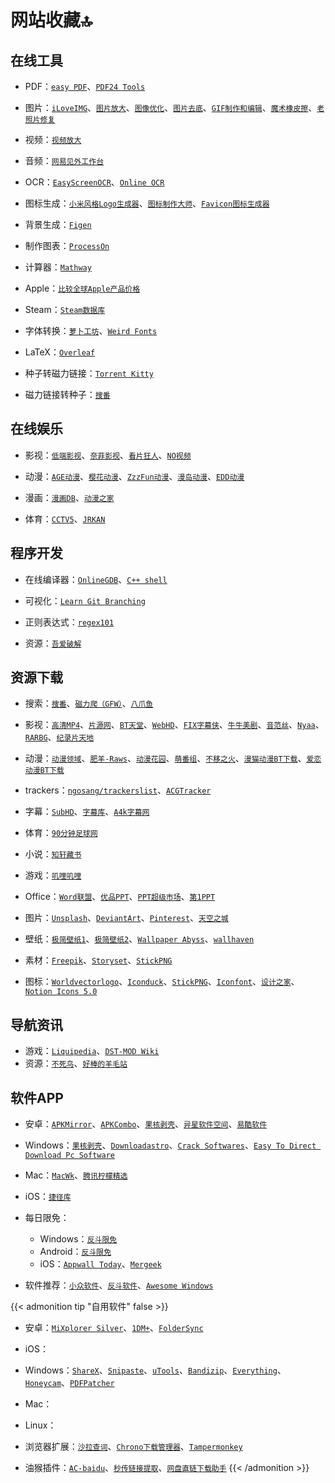 # 网站收藏🔝


<!--more-->

## 在线工具

- PDF：[`easy PDF`](https://easypdf.com/cn)、[`PDF24 Tools`](https://tools.pdf24.org/zh/)

- 图片：[`iLoveIMG`](https://www.iloveimg.com/zh-cn)、[`图片放大`](https://bigjpg.com/)、[`图像优化`](https://zh.recompressor.com/)、[`图片去底`](https://www.aigei.com/bgremover)、[`GIF制作和编辑`](https://ezgif.com/)、[`魔术橡皮擦`](https://jpgrm.com/)、[`老照片修复`](https://jpghd.com/)

- 视频：[`视频放大`](https://bigmp4.com/)

- 音频：[`网易见外工作台`](https://jianwai.youdao.com/)

- OCR：[`EasyScreenOCR`](https://online.easyscreenocr.com/ZH)、[`Online OCR`](https://www.onlineocr.net/zh_hans/)

- 图标生成：[`小米风格Logo生成器`](https://mi-logo.lvwzhen.com)、[`图标制作大师`](https://geticon.cn/)、[`Favicon图标生成器`](https://realfavicongenerator.net/)

- 背景生成：[`Figen`](https://figen.cc/)

- 制作图表：[`ProcessOn`](https://processon.com/)

- 计算器：[`Mathway`](https://www.mathway.com/zh/BasicMath)

- Apple：[`比较全球Apple产品价格`](https://themacindex.com/)

- Steam：[`Steam数据库`](https://steamdb.info/)

- 字体转换：[`萝卜工坊`](http://www.beautifulcarrot.com/)、[`Weird Fonts`](https://beizhedenglong.github.io/weird-fonts/)

- LaTeX：[`Overleaf`](https://cn.overleaf.com/)

- 种子转磁力链接：[`Torrent Kitty`](https://cn.torrentkitty.tv/)

- 磁力链接转种子：[`搜番`](https://sofan.pro/info/ee14f60549f81fc39f746d10ec68df392f223dfa.html)

## 在线娱乐

- 影视：[`低端影视`](https://ddrk.me/)、[`奈菲影视`](https://www.nfmovies.com/)、[`看片狂人`](https://www.kpkuang.com/)、[`NO视频`](https://www.novipnoad.com/)

- 动漫：[`AGE动漫`](http://www.age.tv/)、[`樱花动漫`](https://www.yhdmp.cc/)、[`ZzzFun动漫`](http://www.zzzfun.com/)、[`漫岛动漫`](https://www.mandao.tv/)、[`EDD动漫`](https://www.edddm.com/)

- 漫画：[`漫画DB`](https://www.manhuadb.com/)、[`动漫之家`](https://www.dmzj.com/)

- 体育：[`CCTV5`](https://tv.cctv.com/live/cctv5/)、[`JRKAN`](http://jrkankan.com/)

## 程序开发

- 在线编译器：[`OnlineGDB`](https://www.onlinegdb.com/)、[`C++ shell`](http://cpp.sh/)

- 可视化：[`Learn Git Branching`](https://learngitbranching.js.org/?locale=zh_CN)

- 正则表达式：[`regex101`](https://regex101.com/)

- 资源：[`吾爱破解`](https://www.52pojie.cn/)

## 资源下载

- 搜索：[`搜番`](https://sofan.icu/)、[`磁力爬（GFW）`](https://www.cilipa.com/)、[`八爪鱼`](https://磁搜.com/)

- 影视：[`高清MP4`](https://www.mp4fan.org/)、[`片源网`](http://pianyuan.org/)、[`BT天堂`](https://www.bt-tt.com/)、[`WebHD`](https://webhd.cc/)、[`FIX字幕侠`](https://www.zimuxia.cn/)、[`牛牛美剧`](http://www.nnmeiju.com/)、[`音范丝`](https://www.yinfans.net/)、[`Nyaa`](https://nyaa.si/)、[`RARBG`](https://rarbg.to/)、[`纪录片天地`](http://www.jlpcn.net/)

- 动漫：[`动漫领域`](https://dmly.me/)、[`肥羊-Raws`](https://fy-raws.org/resource_lists/)、[`动漫花园`](https://share.dmhy.org/)、[`萌番组`](https://bangumi.moe/)、[`不移之火`](https://www.byzhihuo.com/)、[`漫猫动漫BT下载`](http://www.comicat.org)、[`爱恋动漫BT下载`](http://www.kisssub.org)

- trackers：[`ngosang/trackerslist`](https://github.com/ngosang/trackerslist)、[`ACGTracker`](http://acgtracker.com/)

- 字幕：[`SubHD`](https://subhd.tv/)、[`字幕库`](http://zimuku.org/)、[`A4k字幕网`](https://www.a4k.net/)

- 体育：[`90分钟足球网`](http://90oo.com/)

- 小说：[`知轩藏书`](http://zxcs.me/)

- 游戏：[`叽哩叽哩`](https://www.jiligamefun.com/)

- Office：[`Word联盟`](http://www.wordlm.com/)、[`优品PPT`](https://www.ypppt.com)、[`PPT超级市场`](https://ppt.sotary.com)、[`第1PPT`](http://www.1ppt.com)

- 图片：[`Unsplash`](https://unsplash.com)、[`DeviantArt`](https://www.deviantart.com)、[`Pinterest`](https://www.pinterest.com)、[`天空之城`](https://www.skypixel.com/)

- 壁纸：[`极简壁纸1`](https://bz.zzzmh.cn/index)、[`极简壁纸2`](http://www.jijianzy.com/bz/)、[`Wallpaper Abyss`](https://wall.alphacoders.com/)、[`wallhaven`](https://wallhaven.cc/)

- 素材：[`Freepik`](https://www.freepik.com)、[`Storyset`](https://storyset.com/)、[`StickPNG`](https://www.stickpng.com/)

- 图标：[`Worldvectorlogo`](https://worldvectorlogo.com/zh)、[`Iconduck`](https://iconduck.com/)、[`StickPNG`](https://www.stickpng.com/)、[`Iconfont`](https://www.iconfont.cn/)、[`设计之家`](https://www.sj33.cn/sc/)、[`Notion Icons 5.0`](https://notionv5.vyshnav.xyz/)

## 导航资讯

- 游戏：[`Liquipedia`](https://liquipedia.net/)、[`DST-MOD Wiki`](https://wiki.flapi.cn/doku.php)
- 资源：[`不死鸟`](https://iao.su/)、[`好棒的羊毛站`](https://wohaobang.cn/)

## 软件APP

- 安卓：[`APKMirror`](https://www.apkmirror.com/)、[`APKCombo`](https://apkcombo.com/zh/)、[`果核剥壳`](https://www.ghpym.com/)、[`异星软件空间`](https://www.yxssp.com/)、[`易酷软件`](https://www.yikurj.com/)

- Windows：[`果核剥壳`](https://www.ghpym.com/)、[`Downloadastro`](https://zh.downloadastro.com/)、[`Crack Softwares`](https://multisoftwares.com/)、[`Easy To Direct Download Pc Software`](https://up4pc.com/)

- Mac：[`MacWk`](https://macwk.com/)、[`腾讯柠檬精选`](https://lemon.qq.com/lab/)

- iOS：[`捷径库`](https://jiejingku.net/)

- 每日限免：
    - Windows：[`反斗限免`](http://free.apprcn.com/)
    - Android：[`反斗限免`](http://free.apprcn.com/)
    - iOS：[`Appwall Today`](https://appwall.today/)、[`Mergeek`](https://mergeek.com/free/apps)

- 软件推荐：[`小众软件`](https://www.appinn.com/)、[`反斗软件`](http://www.apprcn.com/)、[`Awesome Windows`](https://github.com/Awesome-Windows/Awesome/blob/master/README-cn.md)

{{< admonition tip "自用软件" false >}}
- 安卓：[`MiXplorer Silver`](https://play.google.com/store/apps/details?id=com.mixplorer.silver)、[`1DM+`](https://play.google.com/store/apps/details?id=idm.internet.download.manager.plus)、[`FolderSync`](https://play.google.com/store/apps/details?id=dk.tacit.android.foldersync.lite)

- iOS：

- Windows：[`ShareX`](https://getsharex.com/)、[`Snipaste`](https://zh.snipaste.com/)、[`uTools`](https://u.tools/)、[`Bandizip`](https://www.bandisoft.com/bandizip/)、[`Everything`](https://www.voidtools.com/zh-cn/)、[`Honeycam`](https://www.bandisoft.com/honeycam/)、[`PDFPatcher`](https://github.com/wmjordan/PDFPatcher)

- Mac：

- Linux：

- 浏览器扩展：[`沙拉查词`](https://chrome.google.com/webstore/detail/%E6%B2%99%E6%8B%89%E6%9F%A5%E8%AF%8D-%E8%81%9A%E5%90%88%E8%AF%8D%E5%85%B8%E5%88%92%E8%AF%8D%E7%BF%BB%E8%AF%91/cdonnmffkdaoajfknoeeecmchibpmkmg?hl=cn)、[`Chrono下载管理器`](https://chrome.google.com/webstore/detail/chrono-download-manager/mciiogijehkdemklbdcbfkefimifhecn?hl=cn)、[`Tampermonkey`](https://chrome.google.com/webstore/detail/tampermonkey/dhdgffkkebhmkfjojejmpbldmpobfkfo?hl=cn)

- 油猴插件：[`AC-baidu`](https://greasyfork.org/zh-CN/scripts/14178-ac-baidu-%E9%87%8D%E5%AE%9A%E5%90%91%E4%BC%98%E5%8C%96%E7%99%BE%E5%BA%A6%E6%90%9C%E7%8B%97%E8%B0%B7%E6%AD%8C%E5%BF%85%E5%BA%94%E6%90%9C%E7%B4%A2-favicon-%E5%8F%8C%E5%88%97)、[`秒传链接提取`](https://greasyfork.org/zh-CN/scripts/424574-%E7%A7%92%E4%BC%A0%E9%93%BE%E6%8E%A5%E6%8F%90%E5%8F%96)、[`网盘直链下载助手`](https://greasyfork.org/zh-CN/scripts/436446-%E7%BD%91%E7%9B%98%E7%9B%B4%E9%93%BE%E4%B8%8B%E8%BD%BD%E5%8A%A9%E6%89%8B)
{{< /admonition >}}
